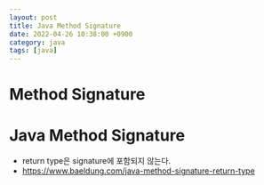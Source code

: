 ```yaml
---
layout: post
title: Java Method Signature
date: 2022-04-26 10:38:00 +0900
category: java
tags: [java]
---
```


# Method Signature

# Java Method Signature
* return type은 signature에 포함되지 않는다.
* https://www.baeldung.com/java-method-signature-return-type